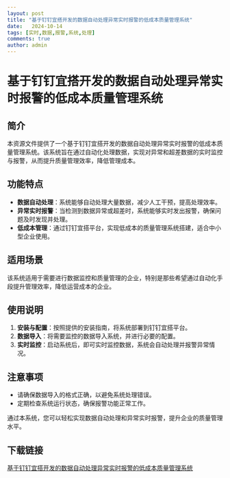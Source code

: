 ```yaml
---
layout: post
title: "基于钉钉宜搭开发的数据自动处理异常实时报警的低成本质量管理系统"
date:   2024-10-14
tags: [实时,数据,报警,系统,处理]
comments: true
author: admin
---
```

# 基于钉钉宜搭开发的数据自动处理异常实时报警的低成本质量管理系统

## 简介
本资源文件提供了一个基于钉钉宜搭开发的数据自动处理异常实时报警的低成本质量管理系统。该系统旨在通过自动化处理数据，实现对异常和超差数据的实时监控与报警，从而提升质量管理效率，降低管理成本。

## 功能特点
- **数据自动处理**：系统能够自动处理大量数据，减少人工干预，提高处理效率。
- **异常实时报警**：当检测到数据异常或超差时，系统能够实时发出报警，确保问题及时发现并处理。
- **低成本管理**：通过钉钉宜搭平台，实现低成本的质量管理系统搭建，适合中小型企业使用。

## 适用场景
该系统适用于需要进行数据监控和质量管理的企业，特别是那些希望通过自动化手段提升管理效率，降低运营成本的企业。

## 使用说明
1. **安装与配置**：按照提供的安装指南，将系统部署到钉钉宜搭平台。
2. **数据导入**：将需要监控的数据导入系统，并进行必要的配置。
3. **实时监控**：启动系统后，即可实时监控数据，系统会自动处理并报警异常情况。

## 注意事项
- 请确保数据导入的格式正确，以避免系统处理错误。
- 定期检查系统运行状态，确保报警功能正常工作。

通过本系统，您可以轻松实现数据自动处理和异常实时报警，提升企业的质量管理水平。

## 下载链接

[基于钉钉宜搭开发的数据自动处理异常实时报警的低成本质量管理系统](https://pan.quark.cn/s/ba958b2dc0c7)